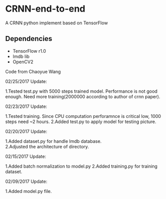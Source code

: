 # CRNN-end-to-end
A CRNN python implement based on TensorFlow</br>

## Dependencies

* TensorFlow r1.0
* lmdb lib
* OpenCV2

Code from Chaoyue Wang</br>

02/25/2017 Update:</br>

1.Tested test.py with 5000 steps trained model. Performance is not good enough. Need more training(2000000 according to author of crnn paper).</br>

02/23/2017 Update:</br>

1.Tested training. Since CPU computation perforamnce is critical low, 1000 steps need ~2 hours.
2.Added test.py to apply model for testing picture.

02/20/2017 Update:</br>

1.Added dataset.py for handle lmdb database.</br>
2.Adjusted the architecture of directory.</br>

02/15/2017 Update:</br>

1.Added batch normalization to model.py
2.Added training.py for training dataset.</br>

02/09/2017 Update:</br>

1.Added model.py file.</br>
